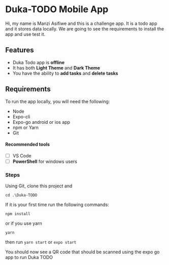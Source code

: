 # Duka-TODO Mobile App

Hi, my name is Manzi Asifiwe and this is a challenge app. It is a todo app and it stores data locally. We are going to see the requirements to install the app and use test it.


## Features

 - Duka Todo app is **offline**
 - It has both **Light Theme** and **Dark Theme**
 - You have the ability to **add tasks** and **delete tasks**

## Requirements

To run the app locally, you will need the following:

 - Node
 - Expo-cli
 - Expo-go android or ios app
 - npm or Yarn
 - Git

#### Recommended tools

 - [ ] VS Code
 - [ ] **PowerShell** for windows users

### Steps

Using Git, clone this project and 

    cd .\Duka-TODO

If it is your first time run the following commands:

    npm install
or if you use yarn 

    yarn
then run `yarn start` or `expo start`

You should now see a QR code that should be scanned using the expo go app to run Duka TODO